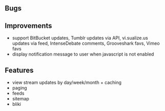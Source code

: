 ## Bugs ##

## Improvements ##

* support BitBucket updates, Tumblr updates via API, vi.sualize.us updates via feed, IntenseDebate comments, Grooveshark favs, Vimeo favs
* display notification message to user when javascript is not enabled

## Features ##

* view stream updates by day/week/month + caching
* paging
* feeds
* sitemap
* bliki
